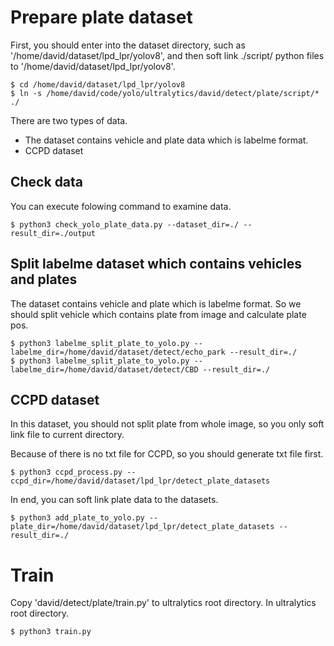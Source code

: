 
# Prepare plate dataset
First, you should enter into the dataset directory, such as '/home/david/dataset/lpd_lpr/yolov8', and then soft link ./script/ python files to '/home/david/dataset/lpd_lpr/yolov8'.
```
$ cd /home/david/dataset/lpd_lpr/yolov8
$ ln -s /home/david/code/yolo/ultralytics/david/detect/plate/script/* ./
```

There are two types of data.
- The dataset contains vehicle and plate data which is labelme format.
- CCPD dataset

## Check data
You can execute folowing command to examine data.
```
$ python3 check_yolo_plate_data.py --dataset_dir=./ --result_dir=./output
```

## Split labelme dataset which contains vehicles and plates
The dataset contains vehicle and plate which is labelme format. So we should split vehicle which contains plate from image and calculate plate pos.

```
$ python3 labelme_split_plate_to_yolo.py --labelme_dir=/home/david/dataset/detect/echo_park --result_dir=./
$ python3 labelme_split_plate_to_yolo.py --labelme_dir=/home/david/dataset/detect/CBD --result_dir=./
```

## CCPD dataset
In this dataset, you should not split plate from whole image, so you only soft link file to current directory.

Because of there is no txt file for CCPD, so you should generate txt file first.
```
$ python3 ccpd_process.py --ccpd_dir=/home/david/dataset/lpd_lpr/detect_plate_datasets
```

In end, you can soft link plate data to the datasets.
```
$ python3 add_plate_to_yolo.py --plate_dir=/home/david/dataset/lpd_lpr/detect_plate_datasets --result_dir=./
```


# Train

Copy 'david/detect/plate/train.py' to ultralytics root directory. In ultralytics root directory.
```
$ python3 train.py
```